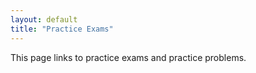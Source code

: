 ```yaml
---
layout: default
title: "Practice Exams"
---
```


This page links to practice exams and practice problems.

<!--

[Regular Language Practice Problems](reglang.html)

[Exam 1, Fall 2016](cs340-fall2016-exam01.pdf)

> [Solution](cs340-fall2016-exam01-solution.pdf), [JFLAP for Question 9](ex1-q9.jff)

[Exam 2, Fall 2016 (handout)](cs340-fall2016-exam02.pdf), [Exam 2, Fall 2016 (zip file)](cs340-fall2016-exam02.zip) (can be imported into Eclipse)

> [Solution](cs340-fall2016-exam02-solution.zip)

[Final Exam, Fall 2016](cs340-fall2016-final.pdf), [cs340-fall2016-final.zip](cs340-fall2016-final.zip) (programming questions)

-->